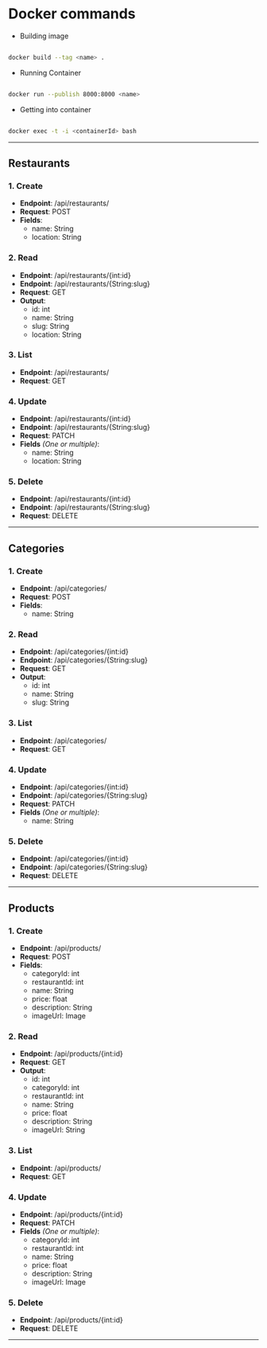 # Docker commands

- Building image

```bash

docker build --tag <name> .

```

- Running Container

```bash

docker run --publish 8000:8000 <name>

```

- Getting into container

```bash

docker exec -t -i <containerId> bash

```

---

## Restaurants


### 1. Create

<ul>
    <li><strong>Endpoint</strong>: /api/restaurants/ </li>
    <li><strong>Request</strong>: POST</li>
    <li> <strong>Fields</strong>:
    <ul>
        <li>name: String</li>
        <li>location: String</li>
    </ul>
    </li>
</ul>

### 2. Read

<ul>
    <li><strong>Endpoint</strong>: /api/restaurants/{int:id} </li>
    <li><strong>Endpoint</strong>: /api/restaurants/{String:slug} </li>
    <li><strong>Request</strong>: GET</li>
    <li> <strong>Output</strong>:
    <ul>
        <li>id: int</li>
        <li>name: String</li>
        <li>slug: String</li>
        <li>location: String</li>
    </ul>
    </li>
</ul>

### 3. List

<ul>
    <li><strong>Endpoint</strong>: /api/restaurants/ </li>
    <li><strong>Request</strong>: GET</li>

</ul>

### 4. Update

<ul>
    <li><strong>Endpoint</strong>: /api/restaurants/{int:id} </li>
    <li><strong>Endpoint</strong>: /api/restaurants/{String:slug} </li>
    <li><strong>Request</strong>: PATCH</li>
    <li> <strong>Fields</strong> <i>(One or multiple)</i>:
    <ul>
        <li>name: String</li>
        <li>location: String</li>
    </ul>
    </li>
</ul>


### 5. Delete

<ul>
    <li><strong>Endpoint</strong>: /api/restaurants/{int:id} </li>
    <li><strong>Endpoint</strong>: /api/restaurants/{String:slug} </li>
    <li><strong>Request</strong>: DELETE</li>

</ul>

<hr/>

## Categories

### 1. Create

<ul>
    <li><strong>Endpoint</strong>: /api/categories/ </li>
    <li><strong>Request</strong>: POST</li>
    <li> <strong>Fields</strong>:
    <ul>
        <li>name: String</li>
    </ul>
    </li>
</ul>

### 2. Read

<ul>
    <li><strong>Endpoint</strong>: /api/categories/{int:id} </li>
    <li><strong>Endpoint</strong>: /api/categories/{String:slug} </li>
    <li><strong>Request</strong>: GET</li>
    <li> <strong>Output</strong>:
    <ul>
        <li>id: int</li>
        <li>name: String</li>
        <li>slug: String</li>
    </ul>
    </li>
</ul>

### 3. List

<ul>
    <li><strong>Endpoint</strong>: /api/categories/ </li>
    <li><strong>Request</strong>: GET</li>

</ul>

### 4. Update

<ul>
    <li><strong>Endpoint</strong>: /api/categories/{int:id} </li>
    <li><strong>Endpoint</strong>: /api/categories/{String:slug} </li>
    <li><strong>Request</strong>: PATCH</li>
    <li> <strong>Fields</strong> <i>(One or multiple)</i>:
    <ul>
        <li>name: String</li>
    </ul>
    </li>
</ul>


### 5. Delete

<ul>
    <li><strong>Endpoint</strong>: /api/categories/{int:id} </li>
    <li><strong>Endpoint</strong>: /api/categories/{String:slug} </li>
    <li><strong>Request</strong>: DELETE</li>

</ul>

<hr/>

## Products

### 1. Create

<ul>
    <li><strong>Endpoint</strong>: /api/products/ </li>
    <li><strong>Request</strong>: POST</li>
    <li> <strong>Fields</strong>:
    <ul>
        <li>categoryId: int</li>
        <li>restaurantId: int</li>
        <li>name: String</li>
        <li>price: float</li>
        <li>description: String</li>
        <li>imageUrl: Image</li>
    </ul>
    </li>
</ul>

### 2. Read

<ul>
    <li><strong>Endpoint</strong>: /api/products/{int:id} </li>
    <li><strong>Request</strong>: GET</li>
    <li> <strong>Output</strong>:
    <ul>
        <li>id: int</li>
        <li>categoryId: int</li>
        <li>restaurantId: int</li>
        <li>name: String</li>
        <li>price: float</li>
        <li>description: String</li>
        <li>imageUrl: String</li>
    </ul>
    </li>
</ul>

### 3. List

<ul>
    <li><strong>Endpoint</strong>: /api/products/ </li>
    <li><strong>Request</strong>: GET</li>

</ul>

### 4. Update

<ul>
    <li><strong>Endpoint</strong>: /api/products/{int:id} </li>
    <li><strong>Request</strong>: PATCH</li>
    <li> <strong>Fields</strong> <i>(One or multiple)</i>:
    <ul>
        <li>categoryId: int</li>
        <li>restaurantId: int</li>
        <li>name: String</li>
        <li>price: float</li>
        <li>description: String</li>
        <li>imageUrl: Image</li>
    </ul>
    </li>
</ul>


### 5. Delete

<ul>
    <li><strong>Endpoint</strong>: /api/products/{int:id} </li>
    <li><strong>Request</strong>: DELETE</li>

</ul>

<hr/>




